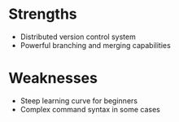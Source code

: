 # Strengths
- Distributed version control system
- Powerful branching and merging capabilities
# Weaknesses
- Steep learning curve for beginners
- Complex command syntax in some cases